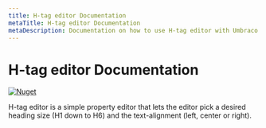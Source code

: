```yaml
---
title: H-tag editor Documentation
metaTitle: H-tag editor Documentation
metaDescription: Documentation on how to use H-tag editor with Umbraco.
---
```


# H-tag editor Documentation
[![Nuget](https://img.shields.io/nuget/v/ourHtagEditor)](https://www.nuget.org/packages/ourHtagEditor/)

H-tag editor is a simple property editor that lets the editor pick a desired heading size (H1 down to H6) and the text-alignment (left, center or right).
